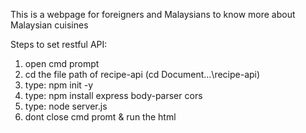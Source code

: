This is a webpage for foreigners and Malaysians to know more about Malaysian cuisines


Steps to set restful API:
1. open cmd prompt
2. cd the file path of recipe-api (cd Document\...\recipe-api)
3. type: npm init -y 
4. type: npm install express body-parser cors
5. type: node server.js 
6. dont close cmd promt & run the html

